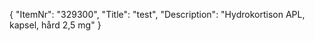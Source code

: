 {
  "ItemNr": "329300",
  "Title": "test",
  "Description": "Hydrokortison APL, kapsel, hård 2,5 mg"
}